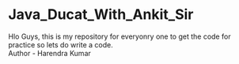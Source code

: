 # Java_Ducat_With_Ankit_Sir


Hlo Guys, this is my repository for everyonry one to get the code for practice so lets do write a code.
<br>
Author - Harendra Kumar
